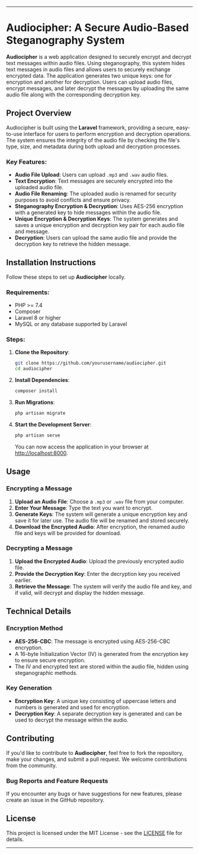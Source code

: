 
---

# **Audiocipher: A Secure Audio-Based Steganography System**

**Audiocipher** is a web application designed to securely encrypt and decrypt text messages within audio files. Using steganography, this system hides text messages in audio files and allows users to securely exchange encrypted data. The application generates two unique keys: one for encryption and another for decryption. Users can upload audio files, encrypt messages, and later decrypt the messages by uploading the same audio file along with the corresponding decryption key.

## **Project Overview**

Audiocipher is built using the **Laravel** framework, providing a secure, easy-to-use interface for users to perform encryption and decryption operations. The system ensures the integrity of the audio file by checking the file's type, size, and metadata during both upload and decryption processes.

### **Key Features:**
- **Audio File Upload**: Users can upload `.mp3` and `.wav` audio files.
- **Text Encryption**: Text messages are securely encrypted into the uploaded audio file.
- **Audio File Renaming**: The uploaded audio is renamed for security purposes to avoid conflicts and ensure privacy.
- **Steganography Encryption & Decryption**: Uses AES-256 encryption with a generated key to hide messages within the audio file.
- **Unique Encryption & Decryption Keys**: The system generates and saves a unique encryption and decryption key pair for each audio file and message.
- **Decryption**: Users can upload the same audio file and provide the decryption key to retrieve the hidden message.

## **Installation Instructions**

Follow these steps to set up **Audiocipher** locally.

### **Requirements:**
- PHP >= 7.4
- Composer
- Laravel 8 or higher
- MySQL or any database supported by Laravel

### **Steps:**
1. **Clone the Repository**:
   ```bash
   git clone https://github.com/yourusername/audiocipher.git
   cd audiocipher
   ```

2. **Install Dependencies**:
   ```bash
   composer install
   ```

3. **Run Migrations**:
   ```bash
   php artisan migrate
   ```

4. **Start the Development Server**:
   ```bash
   php artisan serve
   ```

   You can now access the application in your browser at [http://localhost:8000](http://localhost:8000).

## **Usage**

### **Encrypting a Message**
1. **Upload an Audio File**: Choose a `.mp3` or `.wav` file from your computer.
2. **Enter Your Message**: Type the text you want to encrypt.
3. **Generate Keys**: The system will generate a unique encryption key and save it for later use. The audio file will be renamed and stored securely.
4. **Download the Encrypted Audio**: After encryption, the renamed audio file and keys will be provided for download.

### **Decrypting a Message**
1. **Upload the Encrypted Audio**: Upload the previously encrypted audio file.
2. **Provide the Decryption Key**: Enter the decryption key you received earlier.
3. **Retrieve the Message**: The system will verify the audio file and key, and if valid, will decrypt and display the hidden message.

## **Technical Details**

### **Encryption Method**
- **AES-256-CBC**: The message is encrypted using AES-256-CBC encryption.
- A 16-byte Initialization Vector (IV) is generated from the encryption key to ensure secure encryption.
- The IV and encrypted text are stored within the audio file, hidden using steganographic methods.

### **Key Generation**
- **Encryption Key**: A unique key consisting of uppercase letters and numbers is generated and used for encryption.
- **Decryption Key**: A separate decryption key is generated and can be used to decrypt the message within the audio.

## **Contributing**

If you'd like to contribute to **Audiocipher**, feel free to fork the repository, make your changes, and submit a pull request. We welcome contributions from the community.

### **Bug Reports and Feature Requests**
If you encounter any bugs or have suggestions for new features, please create an issue in the GitHub repository.

## **License**

This project is licensed under the MIT License - see the [LICENSE](LICENSE) file for details.

---